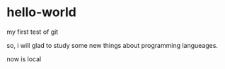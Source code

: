 # hello-world
my first test of git

so, i will glad to study some new things about programming langueages.

now is local
